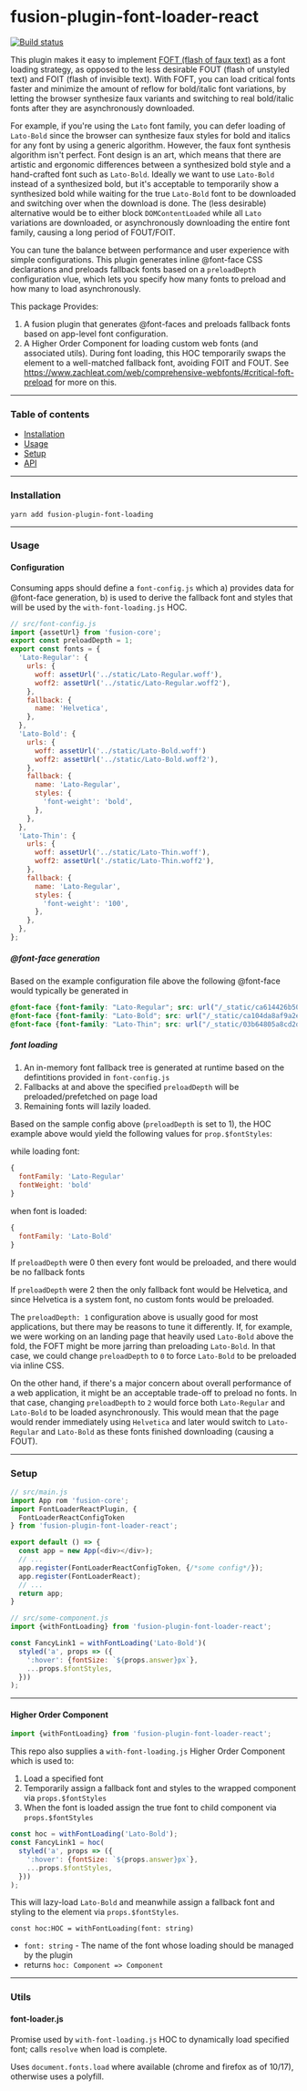 # fusion-plugin-font-loader-react

[![Build status](https://badge.buildkite.com/a09fc8cc2c13e72534ae4e791fb891753489fb80e02d82021b.svg?branch=master)](https://buildkite.com/uberopensource/fusion-plugin-font-loader-react)

This plugin makes it easy to implement [FOFT (flash of faux text)](https://www.zachleat.com/web/foft/) as a font loading strategy, as opposed to the less desirable FOUT (flash of unstyled text) and FOIT (flash of invisible text). With FOFT, you can load critical fonts faster and minimize the amount of reflow for bold/italic font variations, by letting the browser synthesize faux variants and switching to real bold/italic fonts after they are asynchronously downloaded.

For example, if you're using the `Lato` font family, you can defer loading of `Lato-Bold` since the browser can synthesize faux styles for bold and italics for any font by using a generic algorithm. However, the faux font synthesis algorithm isn't perfect. Font design is an art, which means that there are artistic and ergonomic differences between a synthesized bold style and a hand-crafted font such as `Lato-Bold`. Ideally we want to use `Lato-Bold` instead of a synthesized bold, but it's acceptable to temporarily show a synthesized bold while waiting for the true `Lato-Bold` font to be downloaded and switching over when the download is done. The (less desirable) alternative would be to either block `DOMContentLoaded` while all `Lato` variations are downloaded, or asynchronously downloading the entire font family, causing a long period of FOUT/FOIT.

You can tune the balance between performance and user experience with simple configurations. This plugin generates inline @font-face CSS declarations and preloads fallback fonts based on a `preloadDepth` configuration vlue, which lets you specify how many fonts to preload and how many to load asynchronously.

This package Provides:
1. A fusion plugin that generates @font-faces and preloads fallback fonts based on app-level font configuration.
2. A Higher Order Component for loading custom web fonts (and associated utils). During font loading, this HOC temporarily swaps the element to a well-matched fallback font, avoiding FOIT and FOUT. See https://www.zachleat.com/web/comprehensive-webfonts/#critical-foft-preload for more on this.

---

### Table of contents

- [Installation](#installation)
- [Usage](#usage)
- [Setup](#setup)
- [API](#api)

---

### Installation

```
yarn add fusion-plugin-font-loading
```

---

### Usage

#### Configuration
Consuming apps should define a `font-config.js` which a) provides data for @font-face generation, b) is used to derive the fallback font and styles that will be used by the `with-font-loading.js` HOC.

```js
// src/font-config.js
import {assetUrl} from 'fusion-core';
export const preloadDepth = 1;
export const fonts = {
  'Lato-Regular': {
    urls: {
      woff: assetUrl('../static/Lato-Regular.woff'),
      woff2: assetUrl('../static/Lato-Regular.woff2'),
    },
    fallback: {
      name: 'Helvetica',
    },
  },
  'Lato-Bold': {
    urls: {
      woff: assetUrl('../static/Lato-Bold.woff')
      woff2: assetUrl('../static/Lato-Bold.woff2'),
    },
    fallback: {
      name: 'Lato-Regular',
      styles: {
        'font-weight': 'bold',
      },
    },
  },
  'Lato-Thin': {
    urls: {
      woff: assetUrl('../static/Lato-Thin.woff'),
      woff2: assetUrl('./static/Lato-Thin.woff2'),
    },
    fallback: {
      name: 'Lato-Regular',
      styles: {
        'font-weight': '100',
      },
    },
  },
};
```

##### @font-face generation

Based on the example configuration file above the following @font-face would typically be generated in <head>

```css
@font-face {font-family: "Lato-Regular"; src: url("/_static/ca614426b50ca7d007056aa00954764b.woff2") format("woff2");}
@font-face {font-family: "Lato-Bold"; src: url("/_static/ca104da8af9a2e0771e8fe2b31f8ec1e.woff2") format("woff2");}
@font-face {font-family: "Lato-Thin"; src: url("/_static/03b64805a8cd2d53fadc5814445c2fb5.woff2") format("woff2");}
```

##### font loading

1. An in-memory font fallback tree is generated at runtime based on the defintitions provided in `font-config.js`
2. Fallbacks at and above the specified `preloadDepth` will be preloaded/prefetched on page load
3. Remaining fonts will lazily loaded.

Based on the sample config above (`preloadDepth` is set to 1), the HOC example above would yield the following values for `prop.$fontStyles`:

while loading font:
```js
{
  fontFamily: 'Lato-Regular'
  fontWeight: 'bold'
}
```

when font is loaded:
```js
{
  fontFamily: 'Lato-Bold'
}
```

If `preloadDepth` were 0 then every font would be preloaded, and there would be no fallback fonts

If `preloadDepth` were 2 then the only fallback font would be Helvetica, and since Helvetica is a system font, no custom fonts would be preloaded.

The `preloadDepth: 1` configuration above is usually good for most applications, but there may be reasons to tune it differently. If, for example, we were working on an landing page that heavily used `Lato-Bold` above the fold, the FOFT might be more jarring than preloading `Lato-Bold`. In that case, we could change `preloadDepth` to `0` to force `Lato-Bold` to be preloaded via inline CSS.

On the other hand, if there's a major concern about overall performance of a web application, it might be an acceptable trade-off to preload no fonts. In that case, changing `preloadDepth` to `2` would force both `Lato-Regular` and `Lato-Bold` to be loaded asynchronously. This would mean that the page would render immediately using `Helvetica` and later would switch to `Lato-Regular` and `Lato-Bold` as these fonts finished downloading (causing a FOUT).

---

### Setup

```js
// src/main.js
import App rom 'fusion-core';
import FontLoaderReactPlugin, {
  FontLoaderReactConfigToken
} from 'fusion-plugin-font-loader-react';

export default () => {
  const app = new App(<div></div>);
  // ...
  app.register(FontLoaderReactConfigToken, {/*some config*/});
  app.register(FontLoaderReact);
  // ...
  return app;
}

// src/some-component.js
import {withFontLoading} from 'fusion-plugin-font-loader-react';

const FancyLink1 = withFontLoading('Lato-Bold')(
  styled('a', props => ({
    ':hover': {fontSize: `${props.answer}px`},
    ...props.$fontStyles,
  }))
);
```

---

#### Higher Order Component

```js
import {withFontLoading} from 'fusion-plugin-font-loader-react';
```

This repo also supplies a `with-font-loading.js` Higher Order Component which is used to:
1. Load a specified font
2. Temporarily assign a fallback font and styles to the wrapped component via `props.$fontStyles`
3. When the font is loaded assign the true font to child component via `props.$fontStyles`

```js
const hoc = withFontLoading('Lato-Bold');
const FancyLink1 = hoc(
  styled('a', props => ({
    ':hover': {fontSize: `${props.answer}px`},
    ...props.$fontStyles,
  }))
);
```

This will lazy-load `Lato-Bold` and meanwhile assign a fallback font and styling to the element via `props.$fontStyles`.

```flow
const hoc:HOC = withFontLoading(font: string)
```

* `font: string` - The name of the font whose loading should be managed by the plugin
* returns `hoc: Component => Component`

---

### Utils

#### font-loader.js

Promise used by `with-font-loading.js` HOC to dynamically load specified font; calls `resolve` when load is complete.

Uses `document.fonts.load` where available (chrome and firefox as of 10/17), otherwise uses a polyfill.









